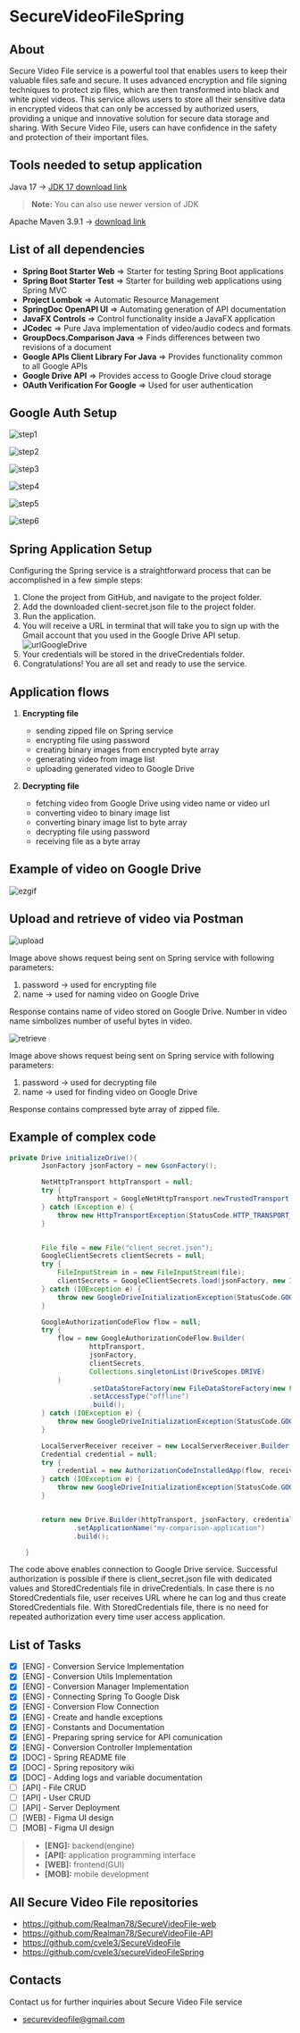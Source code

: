 # SecureVideoFileSpring
## About

Secure Video File service is a powerful tool that enables users to keep their valuable files safe and secure. It uses advanced encryption and file signing techniques to protect zip files, which are then transformed into black and white pixel videos. This service allows users to store all their sensitive data in encrypted videos that can only be accessed by authorized users, providing a unique and innovative solution for secure data storage and sharing. With Secure Video File, users can have confidence in the safety and protection of their important files.


## Tools needed to setup application

Java 17 -> [JDK 17 download link](https://www.oracle.com/java/technologies/javase/jdk17-archive-downloads.html)
> **Note:** You can also use newer version of JDK

Apache Maven 3.9.1 -> [download link](https://maven.apache.org/download.cgi)

## List of all dependencies

* **Spring Boot Starter Web** => Starter for testing Spring Boot applications
* **Spring Boot Starter Test** => Starter for building web applications using Spring MVC
* **Project Lombok** => Automatic Resource Management
* **SpringDoc OpenAPI UI** => Automating generation of API documentation
* **JavaFX Controls** => Control functionality inside a JavaFX application
* **JCodec** => Pure Java implementation of video/audio codecs and formats
* **GroupDocs.Comparison Java** => Finds differences between two revisions of a document
* **Google APIs Client Library For Java** => Provides functionality common to all Google APIs
* **Google Drive API** => Provides access to Google Drive cloud storage
* **OAuth Verification For Google** => Used for user authentication

## Google Auth Setup
![step1](https://user-images.githubusercontent.com/77991435/230670446-154b1381-1d7d-4157-8f15-cd6823be63f2.png)

![step2](https://user-images.githubusercontent.com/77991435/230670633-41318582-6b53-4b26-85ad-37c9de8b4d1e.png)

![step3](https://user-images.githubusercontent.com/77991435/230670672-27af7bf8-6b3b-49fe-84a3-8107668bd735.png)

![step4](https://user-images.githubusercontent.com/77991435/230670780-11fd8467-1f6f-4cfb-b384-195e96e10e06.png)

![step5](https://user-images.githubusercontent.com/77991435/230670819-9ee769aa-c515-40ae-9aff-c6b1321dde44.png)

![step6](https://user-images.githubusercontent.com/77991435/230670937-ed32205e-4825-42aa-afaa-01acd3e04a7f.png)

## Spring Application Setup
Configuring the Spring service is a straightforward process that can be accomplished in a few simple steps:

1. Clone the project from GitHub, and navigate to the project folder.
2. Add the downloaded client-secret.json file to the project folder.
3. Run the application.
4. You will receive a URL in terminal that will take you to sign up with the Gmail account that you used in the Google Drive API setup.
![urlGoogleDrive](https://user-images.githubusercontent.com/78024969/231885492-6c5be1ad-e68e-471a-80ee-f1bbf09ddc54.png)
5. Your credentials will be stored in the driveCredentials folder.
6. Congratulations! You are all set and ready to use the service.

## Application flows

1. **Encrypting file**

      * sending zipped file on Spring service
      * encrypting file using password
      * creating binary images from encrypted byte array
      * generating video from image list
      * uploading generated video to Google Drive

 2. **Decrypting file**
 
    * fetching video from Google Drive using video name or video url
    * converting video to binary image list
    * converting binary image list to byte array
    * decrypting file using password
    * receiving file as a byte array
    
## Example of video on Google Drive

![ezgif](https://user-images.githubusercontent.com/78024969/231885772-a745c6fc-5810-477b-bb5e-8e8b7cd3cd1a.gif)

## Upload and retrieve of video via Postman

![upload](https://user-images.githubusercontent.com/78024969/232131465-06aea36a-d397-4f43-b641-458b9dba08ad.png)

Image above shows request being sent on Spring service with following parameters:
1. password -> used for encrypting file
2. name -> used for naming video on Google Drive

Response contains name of video stored on Google Drive. Number in video name simbolizes number of useful bytes in video.

![retrieve](https://user-images.githubusercontent.com/78024969/232131504-bad4aaca-3846-427f-92a1-4a8cd636f46d.png)

Image above shows request being sent on Spring service with following parameters:
1. password -> used for decrypting file
2. name -> used for finding video on Google Drive

Response contains compressed byte array of zipped file.

## Example of complex code

```java
private Drive initializeDrive(){
		JsonFactory jsonFactory = new GsonFactory();

		NetHttpTransport httpTransport = null;
		try {
			httpTransport = GoogleNetHttpTransport.newTrustedTransport();
		} catch (Exception e) {
			throw new HttpTransportException(StatusCode.HTTP_TRANSPORT_ERROR, e.getMessage());
		}


		File file = new File("client_secret.json");
		GoogleClientSecrets clientSecrets = null;
		try {
			FileInputStream in = new FileInputStream(file);
			clientSecrets = GoogleClientSecrets.load(jsonFactory, new InputStreamReader(in));
		} catch (IOException e) {
			throw new GoogleDriveInitializationException(StatusCode.GOOGLE_DRIVE_INITIALIZATION_ERROR, e.getMessage());
		}

		GoogleAuthorizationCodeFlow flow = null;
		try {
			flow = new GoogleAuthorizationCodeFlow.Builder(
					httpTransport,
					jsonFactory,
					clientSecrets,
					Collections.singletonList(DriveScopes.DRIVE)
			)
					.setDataStoreFactory(new FileDataStoreFactory(new File("driveCredentials")))
					.setAccessType("offline")
					.build();
		} catch (IOException e) {
			throw new GoogleDriveInitializationException(StatusCode.GOOGLE_DRIVE_INITIALIZATION_ERROR, e.getMessage());
		}

		LocalServerReceiver receiver = new LocalServerReceiver.Builder().setPort(8888).build();
		Credential credential = null;
		try {
			credential = new AuthorizationCodeInstalledApp(flow, receiver).authorize("user");
		} catch (IOException e) {
			throw new GoogleDriveInitializationException(StatusCode.GOOGLE_DRIVE_INITIALIZATION_ERROR, e.getMessage());
		}


		return new Drive.Builder(httpTransport, jsonFactory, credential)
				.setApplicationName("my-comparison-application")
				.build();

	}
```  
The code above enables connection to Google Drive service. Successful authorization is possible if there is client_secret.json file with dedicated values and StoredCredentials file in driveCredentials. In case there is no StoredCredentials file, user receives URL where he can log and thus create StoredCredentials file. With StoredCredentials file, there is no need for repeated authorization every time user access application.

## List of Tasks

- [x] [ENG] - Conversion Service Implementation
- [x] [ENG] - Conversion Utils Implementation
- [x] [ENG] - Conversion Manager Implementation
- [x] [ENG] - Connecting Spring To Google Disk
- [x] [ENG] - Conversion Flow Connection
- [x] [ENG] - Create and handle exceptions
- [x] [ENG] - Constants and Documentation
- [x] [ENG] - Preparing spring service for API comunication
- [x] [ENG] - Conversion Controller Implementation
- [x] [DOC] - Spring README file
- [x] [DOC] - Spring repository wiki
- [x] [DOC] - Adding logs and variable documentation
- [ ] [API] - File CRUD
- [ ] [API] - User CRUD
- [ ] [API] - Server Deployment
- [ ] [WEB] - Figma UI design
- [ ] [MOB] - Figma UI design

> * **[ENG]:** backend(engine)
> * **[API]:** application programming interface
> * **[WEB]:** frontend(GUI)
> * **[MOB]:** mobile development

## All Secure Video File repositories

- https://github.com/Realman78/SecureVideoFile-web
- https://github.com/Realman78/SecureVideoFile-API
- https://github.com/cvele3/SecureVideoFile
- https://github.com/cvele3/secureVideoFileSpring

## Contacts

Contact us for further inquiries about Secure Video File service
- securevideofile@gmail.com



